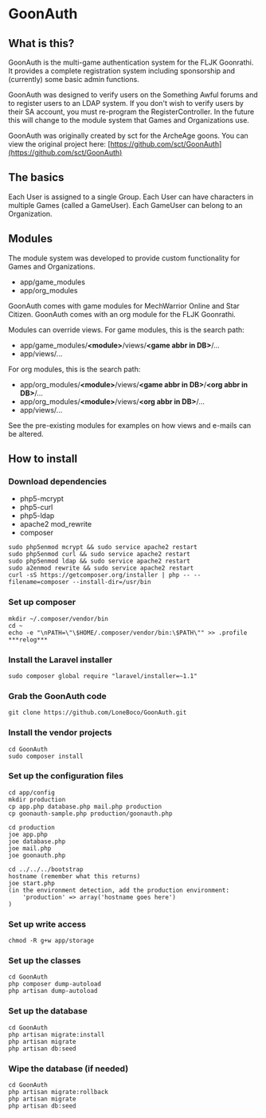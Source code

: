 # GoonAuth

## What is this?
GoonAuth is the multi-game authentication system for the FLJK Goonrathi.  It provides a complete registration system including sponsorship and (currently) some basic admin functions.

GoonAuth was designed to verify users on the Something Awful forums and to register users to an LDAP system.  If you don't wish to verify users by their SA account, you must re-program the RegisterController.  In the future this will change to the module system that Games and Organizations use.

GoonAuth was originally created by sct for the ArcheAge goons.  You can view the original project here:
[https://github.com/sct/GoonAuth](https://github.com/sct/GoonAuth)

## The basics
Each User is assigned to a single Group.
Each User can have characters in multiple Games (called a GameUser).
Each GameUser can belong to an Organization.

## Modules
The module system was developed to provide custom functionality for Games and Organizations.

* app/game_modules
* app/org_modules

GoonAuth comes with game modules for MechWarrior Online and Star Citizen.
GoonAuth comes with an org module for the FLJK Goonrathi.

Modules can override views.  For game modules, this is the search path:

* app/game_modules/**&lt;module&gt;**/views/**&lt;game abbr in DB&gt;**/...
* app/views/...

For org modules, this is the search path:

* app/org_modules/**&lt;module&gt;**/views/**&lt;game abbr in DB&gt;**/**&lt;org abbr in DB&gt;**/...
* app/org_modules/**&lt;module&gt;**/views/**&lt;org abbr in DB&gt;**/...
* app/views/...

See the pre-existing modules for examples on how views and e-mails can be altered.

## How to install

### Download dependencies
* php5-mcrypt
* php5-curl
* php5-ldap
* apache2 mod_rewrite
* composer
```
sudo php5enmod mcrypt && sudo service apache2 restart
sudo php5enmod curl && sudo service apache2 restart
sudo php5enmod ldap && sudo service apache2 restart
sudo a2enmod rewrite && sudo service apache2 restart
curl -sS https://getcomposer.org/installer | php -- --filename=composer --install-dir=/usr/bin
```

### Set up composer
```
mkdir ~/.composer/vendor/bin
cd ~
echo -e "\nPATH=\"\$HOME/.composer/vendor/bin:\$PATH\"" >> .profile
***relog***
```

### Install the Laravel installer
`sudo composer global require "laravel/installer=~1.1"`

### Grab the GoonAuth code
`git clone https://github.com/LoneBoco/GoonAuth.git`

### Install the vendor projects
```
cd GoonAuth
sudo composer install
```

### Set up the configuration files
```
cd app/config
mkdir production
cp app.php database.php mail.php production
cp goonauth-sample.php production/goonauth.php

cd production
joe app.php
joe database.php
joe mail.php
joe goonauth.php

cd ../../../bootstrap
hostname (remember what this returns)
joe start.php
(in the environment detection, add the production environment:
    'production' => array('hostname goes here')
)
```

### Set up write access
`chmod -R g+w app/storage`

### Set up the classes
```
cd GoonAuth
php composer dump-autoload
php artisan dump-autoload
```

### Set up the database
```
cd GoonAuth
php artisan migrate:install
php artisan migrate
php artisan db:seed
```

### Wipe the database (if needed)
```
cd GoonAuth
php artisan migrate:rollback
php artisan migrate
php artisan db:seed
```
